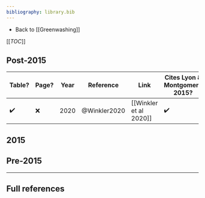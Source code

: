 ```yaml
---
bibliography: library.bib
---
```


* Back to [[Greenwashing]]

[[_TOC_]]

## Post-2015

Table?              | Page?     | Year  | Reference     | Link                      | Cites Lyon & Montgomery 2015?
---                 | ---       | ---   | ------        | ---                       | ---
:heavy_check_mark:  | :x:       | 2020  | @Winkler2020  | [[Winkler et al 2020]]    | :heavy_check_mark:


## 2015

## Pre-2015

---

## Full references